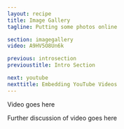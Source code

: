 ```yaml
---
layout: recipe
title: Image Gallery
tagline: Putting some photos online

section: imagegallery
video: A9HV5O8Un6k

previous: introsection
previoustitle: Intro Section

next: youtube
nexttitle: Embedding YouTube Videos
---
```


Video goes here

Further discussion of video goes here

